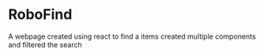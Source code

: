 # RoboFind
A webpage created using react to find a items created multiple components and filtered the search
